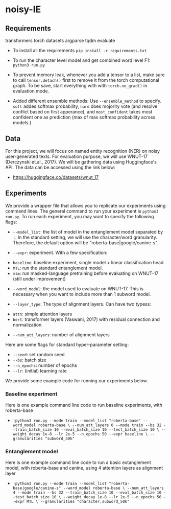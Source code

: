 # noisy-IE

## Requirements
transformers 
torch 
datasets
argparse
tqdm 
evaluate 

- To install all the requirements
`pip install -r requirements.txt`

- To run the character level model and get combined word level F1:
`python3 run.py`

- To prevent memory leak, whenever you add a tensor to a list, make sure to call `tensor.detach()` first to remove it from the torch computational graph. To be save, start everything with with `torch.no_grad()` in evaluation mode. 

- Added different ensemble methods: Use `--ensemble_method` to specify. `soft` addes softmax probability, `hard` does mojority vote (and resolve conflict based on first apperance), and `most_confident` takes most confident one as prediction (max of max softmax probability across models.)

## Data 
For this project, we will focus on named entity recognition (NER) on noisy user-generated texts. For evaluation purpose, we will use WNUT-17 (Derczynski et.al., 2017). We will be gathering data using Huggingface's API. The data can be accessed using the link below:

- https://huggingface.co/datasets/wnut_17

## Experiments

We provide a wrapper file that allows you to replicate our experiments using command lines. The general command to run your experiment is `python3 run.py`. To run each experiment, you may want to specify the following flags:

* `--model_list`: the list of model in the entanglement model separated by `|`. In the standard setting, we will use the character/word granularity. Therefore, the default option will be "roberta-base|google/canine-s"

* `--expr`: experiment. With a few specification:
- `baseline`: baseline experiment, single model + linear classification head 
- `MTL`: run the standard entanglement model. 
- `mlm`: run masked-language pretraining before evaluating on WNUT-17 (still under improvement)

* `--word_model`: the model used to evaluate on WNUT-17. This is necessary when you want to include more than 1 subword model. 

* `--layer_type`: The type of alignment layers. Can have two typess:
- `attn`: simple attention layers 
- `bert`: transformer layers (Vaswani, 2017) with residual connection and normalization. 

* `--num_att_layers`: number of alignment layers

Here are some flags for standard hyper-parameter setting:

* `--seed`: set random seed
* `--bs`: batch size 
* `--n_epochs`: number of epochs
* `--lr`: (initial) learning rate 

We provide some example code for running our experiments below. 

### Baseline experiment
Here is one example command line code to run baseline experiments, with roberta-base

* `!python3 run.py --mode train --model_list "roberta-base" --word_model roberta-base \
                --num_att_layers 0 --mode train --bs 32 --train_batch_size 10 --eval_batch_size 10 --test_batch_size 10 \
                --weight_decay 1e-8 --lr 2e-5 --n_epochs 50 --expr baseline \
                --granularities "subword_50k"`

### Entanglement model
Here is one example command line code to run a basic extanglement model, with roberta-base and canine, using 4 attention layers as alignment layer

* `!python3 run.py --mode train --model_list "roberta-base|google/canine-s" --word_model roberta-base \
                --num_att_layers 4 --mode train --bs 32 --train_batch_size 10 --eval_batch_size 10 --test_batch_size 10 \
                --weight_decay 1e-8 --lr 2e-5 --n_epochs 50 --expr MTL \
                --granularities "character,subword_50k"`


